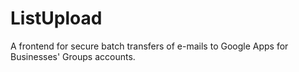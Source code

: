 ListUpload
==========

A frontend for secure batch transfers of e-mails to Google Apps for Businesses' Groups accounts.

